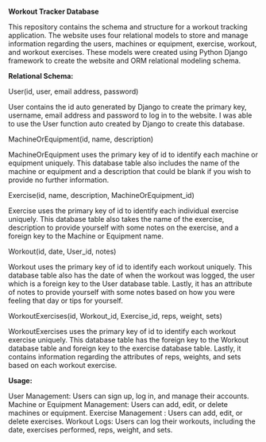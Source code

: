 **Workout Tracker Database**

This repository contains the schema and structure for a workout tracking application. The website uses four relational models to store and manage information regarding the users, machines or equipment, exercise, workout, and workout exercises. These models were created using Python Django framework to create the website and ORM relational modeling schema. 

**Relational Schema:**

User(id, user, email address, password)

User contains the id auto generated by Django to create the primary key, username, email address and password to log in to the website. I was able to use the User function auto created by Django to create this database. 
 
MachineOrEquipment(id, name, description) 

MachineOrEquipment uses the primary key of id to identify each machine or equipment uniquely. This database table also includes the name of the machine or equipment and a description that could be blank if you wish to provide no further information. 

Exercise(id, name, description, MachineOrEquipment_id)

Exercise uses the primary key of id to identify each individual exercise uniquely. This database table also takes the name of the exercise, description to provide yourself with some notes on the exercise, and a foreign key to the Machine or Equipment name. 

Workout(id, date, User_id, notes)

Workout uses the primary key of id to identify each workout uniquely. This database table also has the date of when the workout was logged, the user which is a foreign key to the User database table. Lastly, it has an attribute of notes to provide yourself with some notes based on how you were feeling that day or tips for yourself. 

WorkoutExercises(id, Workout_id, Exercise_id, reps, weight, sets)

WorkoutExercises uses the primary key of id to identify each workout exercise uniquely. This database table has the foreign key to the Workout database table and foreign key to the exercise database table. Lastly, it contains information regarding the attributes of reps, weights, and sets based on each workout exercise. 

**Usage:**

User Management: Users can sign up, log in, and manage their accounts.
Machine or Equipment Management: Users can add, edit, or delete machines or equipment.
Exercise Management : Users can add, edit, or delete exercises.
Workout Logs: Users can log their workouts, including the date, exercises performed, reps, weight, and sets.
